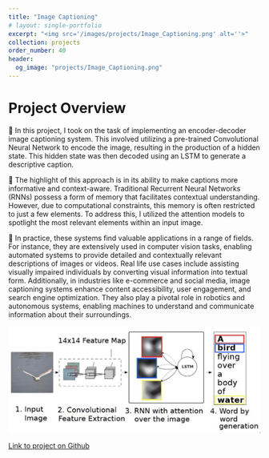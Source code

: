 ```yaml
---
title: "Image Captioning"
# layout: single-portfolio
excerpt: "<img src='/images/projects/Image_Captioning.png' alt=''>"
collection: projects
order_number: 40
header: 
  og_image: "projects/Image_Captioning.png"
---
```



# Project Overview

📌 In this project, I took on the task of implementing an encoder-decoder image captioning system. This involved utilizing a pre-trained Convolutional Neural Network to encode the image, resulting in the production of a hidden state. This hidden state was then decoded using an LSTM to generate a descriptive caption.

📌 The highlight of this approach is in its ability to make captions more informative and context-aware. Traditional Recurrent Neural Networks (RNNs) possess a form of memory that facilitates contextual understanding. However, due to computational constraints, this memory is often restricted to just a few elements. To address this, I utilized the attention models to spotlight the most relevant elements within an input image.

📌 In practice, these systems find valuable applications in a range of fields. For instance, they are extensively used in computer vision tasks, enabling automated systems to provide detailed and contextually relevant descriptions of images or videos. Real life use cases include assisting visually impaired individuals by converting visual information into textual form. Additionally, in industries like e-commerce and social media, image captioning systems enhance content accessibility, user engagement, and search engine optimization. They also play a pivotal role in robotics and autonomous systems, enabling machines to understand and communicate information about their surroundings.

<!-- > A brief aside on Git-speak: these periodic indented blocks will explain the terminology that Git uses to help you underst what each Git comm actually does.


To save yourself some time  do this faster, simply press <kbd>Ctrl</kbd>+<kbd>c</kbd>.[^2] -->

![](/images/posts/creating-website/p4_i1.png)


[Link to project on Github](https://github.com/Gauthami25/Projects/tree/main/Image%20Caption%20Generator)


